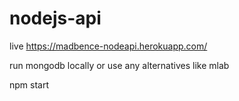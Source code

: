 # nodejs-api

live https://madbence-nodeapi.herokuapp.com/

run mongodb locally or use any alternatives like mlab

npm start
